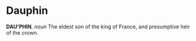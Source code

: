 # Dauphin

**DAU'PHIN**, _noun_ The eldest son of the king of France, and presumptive heir of the crown.